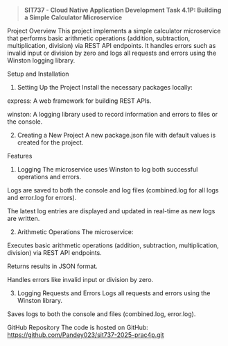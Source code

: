 > **SIT737 - Cloud Native Application Development**
> **Task 4.1P: Building a Simple Calculator Microservice**

Project Overview
This project implements a simple calculator microservice that performs basic arithmetic operations (addition, subtraction, multiplication, division) via REST API endpoints. It handles errors such as invalid input or division by zero and logs all requests and errors using the Winston logging library.

Setup and Installation
1. Setting Up the Project
Install the necessary packages locally:

express: A web framework for building REST APIs.

winston: A logging library used to record information and errors to files or the console.

2. Creating a New Project
A new package.json file with default values is created for the project.

Features
1. Logging
The microservice uses Winston to log both successful operations and errors.

Logs are saved to both the console and log files (combined.log for all logs and error.log for errors).

The latest log entries are displayed and updated in real-time as new logs are written.

2. Arithmetic Operations
The microservice:

Executes basic arithmetic operations (addition, subtraction, multiplication, division) via REST API endpoints.

Returns results in JSON format.

Handles errors like invalid input or division by zero.

3. Logging Requests and Errors
Logs all requests and errors using the Winston library.

Saves logs to both the console and files (combined.log, error.log).

GitHub Repository
The code is hosted on GitHub:
https://github.com/Pandey023/sit737-2025-prac4p.git
